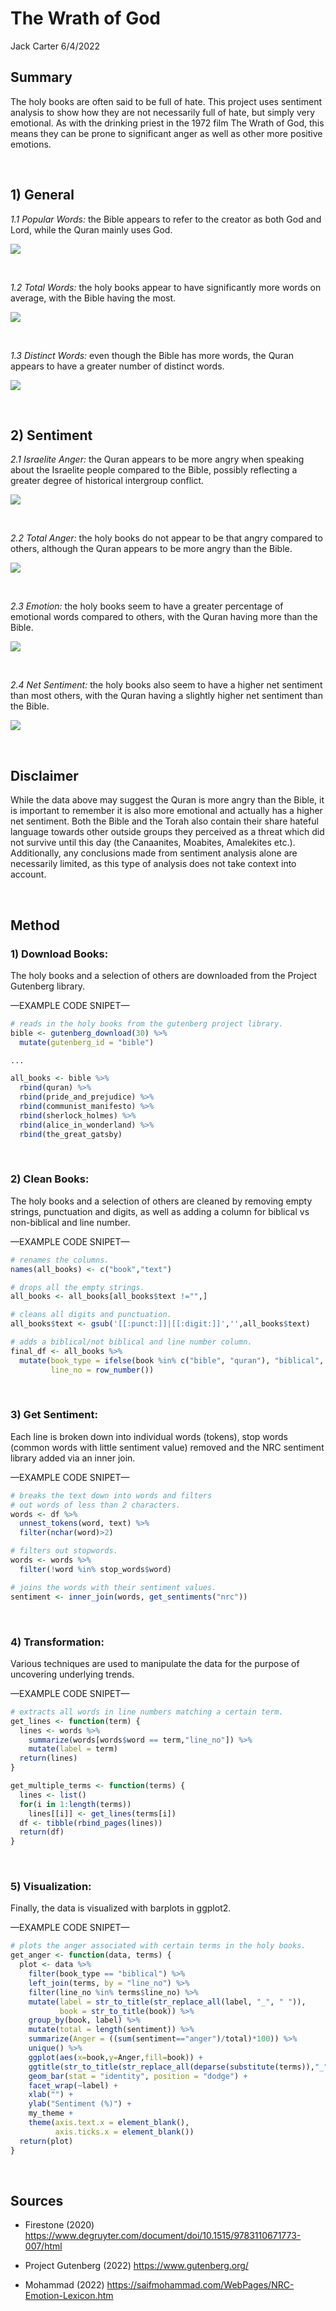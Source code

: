 The Wrath of God
================
Jack Carter
6/4/2022

## **Summary**

The holy books are often said to be full of hate. This project uses
sentiment analysis to show how they are not necessarily full of hate,
but simply very emotional. As with the drinking priest in the 1972 film
The Wrath of God, this means they can be prone to significant anger as
well as other more positive emotions.

 

## **1) General**

*1.1 Popular Words:* the Bible appears to refer to the creator as both
God and Lord, while the Quran mainly uses God.

![](The-Wrath-of-God_files/figure-gfm/unnamed-chunk-1-1.png)<!-- -->

 

*1.2 Total Words:* the holy books appear to have significantly more
words on average, with the Bible having the most.

![](The-Wrath-of-God_files/figure-gfm/unnamed-chunk-2-1.png)<!-- -->

 

*1.3 Distinct Words:* even though the Bible has more words, the Quran
appears to have a greater number of distinct words.

![](The-Wrath-of-God_files/figure-gfm/unnamed-chunk-3-1.png)<!-- -->

 

## **2) Sentiment**

*2.1 Israelite Anger:* the Quran appears to be more angry when speaking
about the Israelite people compared to the Bible, possibly reflecting a
greater degree of historical intergroup conflict.

![](The-Wrath-of-God_files/figure-gfm/unnamed-chunk-4-1.png)<!-- -->

 

*2.2 Total Anger:* the holy books do not appear to be that angry
compared to others, although the Quran appears to be more angry than the
Bible.

![](The-Wrath-of-God_files/figure-gfm/unnamed-chunk-5-1.png)<!-- -->

 

*2.3 Emotion:* the holy books seem to have a greater percentage of
emotional words compared to others, with the Quran having more than the
Bible.

![](The-Wrath-of-God_files/figure-gfm/unnamed-chunk-6-1.png)<!-- -->

 

*2.4 Net Sentiment:* the holy books also seem to have a higher net
sentiment than most others, with the Quran having a slightly higher net
sentiment than the Bible.

![](The-Wrath-of-God_files/figure-gfm/unnamed-chunk-7-1.png)<!-- -->

 

## **Disclaimer**

While the data above may suggest the Quran is more angry than the Bible,
it is important to remember it is also more emotional and actually has a
higher net sentiment. Both the Bible and the Torah also contain their
share hateful language towards other outside groups they perceived as a
threat which did not survive until this day (the Canaanites, Moabites,
Amalekites etc.). Additionally, any conclusions made from sentiment
analysis alone are necessarily limited, as this type of analysis does
not take context into account.

 

## **Method**

### **1) Download Books:**

The holy books and a selection of others are downloaded from the Project
Gutenberg library.

—EXAMPLE CODE SNIPET—

``` r
# reads in the holy books from the gutenberg project library.
bible <- gutenberg_download(30) %>%
  mutate(gutenberg_id = "bible")

...

all_books <- bible %>%
  rbind(quran) %>%
  rbind(pride_and_prejudice) %>%
  rbind(communist_manifesto) %>%
  rbind(sherlock_holmes) %>%
  rbind(alice_in_wonderland) %>%
  rbind(the_great_gatsby)
```

 

### **2) Clean Books:**

The holy books and a selection of others are cleaned by removing empty
strings, punctuation and digits, as well as adding a column for biblical
vs non-biblical and line number.

—EXAMPLE CODE SNIPET—

``` r
# renames the columns. 
names(all_books) <- c("book","text")

# drops all the empty strings. 
all_books <- all_books[all_books$text !="",]

# cleans all digits and punctuation. 
all_books$text <- gsub('[[:punct:]]|[[:digit:]]','',all_books$text)

# adds a biblical/not biblical and line number column. 
final_df <- all_books %>%
  mutate(book_type = ifelse(book %in% c("bible", "quran"), "biblical", "non_biblical"),
         line_no = row_number())
```

 

### **3) Get Sentiment:**

Each line is broken down into individual words (tokens), stop words
(common words with little sentiment value) removed and the NRC sentiment
library added via an inner join.

—EXAMPLE CODE SNIPET—

``` r
# breaks the text down into words and filters 
# out words of less than 2 characters. 
words <- df %>%
  unnest_tokens(word, text) %>%
  filter(nchar(word)>2)

# filters out stopwords.
words <- words %>%
  filter(!word %in% stop_words$word)

# joins the words with their sentiment values. 
sentiment <- inner_join(words, get_sentiments("nrc"))
```

 

### **4) Transformation:**

Various techniques are used to manipulate the data for the purpose of
uncovering underlying trends.

—EXAMPLE CODE SNIPET—

``` r
# extracts all words in line numbers matching a certain term. 
get_lines <- function(term) {
  lines <- words %>%
    summarize(words[words$word == term,"line_no"]) %>%
    mutate(label = term)
  return(lines)
}

get_multiple_terms <- function(terms) {
  lines <- list()
  for(i in 1:length(terms))
    lines[[i]] <- get_lines(terms[i])
  df <- tibble(rbind_pages(lines))
  return(df)
}
```

 

### **5) Visualization:**

Finally, the data is visualized with barplots in ggplot2.

—EXAMPLE CODE SNIPET—

``` r
# plots the anger associated with certain terms in the holy books. 
get_anger <- function(data, terms) {
  plot <- data %>% 
    filter(book_type == "biblical") %>%
    left_join(terms, by = "line_no") %>%
    filter(line_no %in% terms$line_no) %>%
    mutate(label = str_to_title(str_replace_all(label, "_", " ")),
           book = str_to_title(book)) %>%
    group_by(book, label) %>%
    mutate(total = length(sentiment)) %>%
    summarize(Anger = ((sum(sentiment=="anger")/total)*100)) %>%
    unique() %>%
    ggplot(aes(x=book,y=Anger,fill=book)) +
    ggtitle(str_to_title(str_replace_all(deparse(substitute(terms)),"_"," "))) +
    geom_bar(stat = "identity", position = "dodge") +
    facet_wrap(~label) +
    xlab("") +
    ylab("Sentiment (%)") +
    my_theme +
    theme(axis.text.x = element_blank(),
          axis.ticks.x = element_blank())
  return(plot)
}
```

 

## **Sources**

  - Firestone (2020)
    <https://www.degruyter.com/document/doi/10.1515/9783110671773-007/html>

  - Project Gutenberg (2022) <https://www.gutenberg.org/>

  - Mohammad (2022)
    <https://saifmohammad.com/WebPages/NRC-Emotion-Lexicon.htm>
